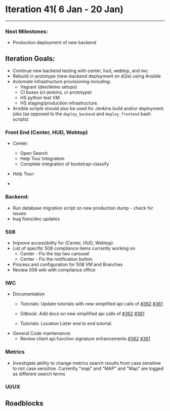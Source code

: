 # Iteration 41( 6 Jan - 20 Jan)

*** 
### Next Milestones:
* Production deployment of new backend

## Iteration Goals:
* Continue new backend testing with center, hud, webtop, and iwc
* Rebuild ci-prototype (new-backend deployment on di2e) using Ansible
* Automate infrastructure provisioning including:
  * Vagrant (dev/demo setups)
  * CI boxes (ci-jenkins, ci-prototype)
  * HS python test VM
  * HS staging/production infrastructure. 
* Ansible scripts should also be used for Jenkins build and/or deployment jobs (as opposed to the `deploy_backend` and `deploy_frontend` bash scripts)

### Front End (Center, HUD, Webtop)

* Center:
  * Open Search
  * Help Tour Integration
  * Complete integration of bootstrap-classify

* Help Tour:
 * 

### Backend:
* Run database migration script on new production dump - check for issues
* bug fixes/doc updates

### 508 
* Improve accessibility for (Center, HUD, Webtop)
* List of specific 508 compliance items currently working on
   * Center - Fix the top two carousel
   * Center - Fix the notification button  
* Process and configuration for 508 VM and Branches 
* Review 508 wiki with compliance office 

### IWC
* Documentation
    * Tutorials: Update tutorials with new simplified api calls of [#362](https://github.com/ozone-development/ozp-iwc/issues/362) [#361](https://github.com/ozone-development/ozp-iwc/issues/361)

    * Gitbook: Add docs on new simplified api calls of [#362](https://github.com/ozone-development/ozp-iwc/issues/362) [#361](https://github.com/ozone-development/ozp-iwc/issues/361)

    * Tutorials: Location Lister end to end tutorial.
* General Code maintenance:
    * Review client api function signature enhancements [#362](https://github.com/ozone-development/ozp-iwc/issues/362) [#361](https://github.com/ozone-development/ozp-iwc/issues/361)

### Metrics
* Investigate ability to change metrics search results from case sensitive to not case sensitive. Currently "map" and "MAP" and "Map" are logged as different search terms

### UI/UX

## Roadblocks
